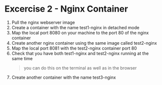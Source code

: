 # Excercise 2 - Nginx Container

1. Pull the nginx webserver image
2. Create a container with the name test1-nginx in detached mode
3. Map the local port 8080 on your machine to the port 80 of the nginx container
4. Create another nginx container using the same image called test2-nginx
5. Map the local port 8081 with the test2-nginx container port 80
6. Check that you have both test1-nginx and test2-nginx running at the same time
   > you can do this on the terminal as well as in the browser
7. Create another container with the name test3-nginx
